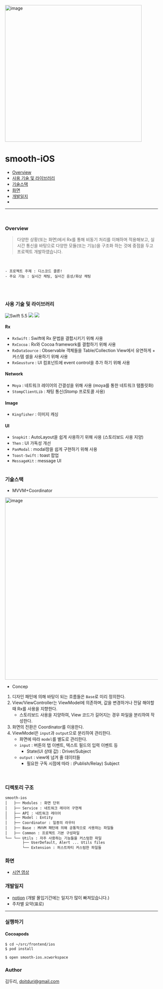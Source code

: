 <img width = "450" alt="image" src="https://github.com/stove-smooth/sgs-smooth/blob/feature/dr/src/frontend/ios/docs/assets/smooth-main.png">

# smooth-iOS

- [Overview](#overview)
- [사용 기술 및 라이브러리](#사용-기술-및-라이브러리)
- [기술스택](#기술스택)
- [화면](#화면)
- [개발일지](#개발일지)
- [](#실행하기)
---
<br>

### Overview
>  다양한 상황(또는 화면)에서 Rx를 통해 비동기 처리를 이해하며 적용해보고, 실시간 통신을 바탕으로 다양한 모듈(또는 기능)을 구조화 하는 것에 중점을 두고 프로젝트 개발하였습니다.

<br>

```
- 프로젝트 주제 : 디스코드 클론!
- 주요 기능 : 실시간 채팅, 실사긴 음성/화상 채팅
```
<br>


<br>

### 사용 기술 및 라이브러리
<img src="https://img.shields.io/badge/Swift-5.5-orange.svg" alt="Swift 5.5"> <img src="https://img.shields.io/badge/Xcode-13.2.1-blue.svg">
<img src="https://img.shields.io/badge/CocoaPod-1.11.3-red.svg">

#### Rx
- `RxSwift` : Swift에 Rx 문법을 결합시키기 위해 사용
- `RxCocoa` : Rx와 Cocoa framework를 결합하기 위해 사용
- `RxDataSource` : Observable 객체들을 Table/Collection View에서 유연하게 + 커스템 셀을 사용하기 위해 사용
- `RxGeusture` : UI 컴포넌트에 event control을 추가 하기 위해 사용

#### Network
- `Moya` : 네트워크 레이어의 간결성을 위해 사용 (moya를 통한 네트워크 탬플릿화)
- `StompClientLib` : 채팅 통신(Stomp 프로토콜 사용)

#### Image
- `Kingfisher` : 이미지 캐싱

#### UI
- `Snapkit` : AutoLayout을 쉽게 사용하기 위해 사용 (스토리보드 사용 지양)
- `Then` : UI 가독성 개선
- `PanModal` : modal창을 쉽게 구현하기 위해 사용
- `Toast-Swift` : toast 팝업 
- `MessageKit` : message UI
<br><br>

### 기술스택
- MVVM+Coordinator
<img width="600" alt="image" src="https://user-images.githubusercontent.com/26545623/153773438-46ce820a-8686-432c-8162-4cdaa3a69895.png">

- Concep 
1. 디자인 패턴에 의해 바탕이 되는 흐름들은 `Base`로 미리 정의한다. 
2. View/ViewController는 ViewModel에 의존하며, 값을 변경하거나 전달 해야할 때 Rx를 사용을 지향한다.
    - 스토리보드 사용을 지양하여, View 코드가 길어지는 경우 파일을 분리하여 작성한다.
3. 화면의 전환은 Coordinator를 이용한다. 
4. ViewModel은 `input`과 `output`으로 분리하여 관리한다. 
    - 화면에 따라 `model`를 별도로 관리한다.
    - `input` : 버튼의 탭 이벤트, 텍스트 필드의 입력 이벤트 등
        - State(UI 상태 값) : Driver/Subject
    - `output` : view에 넘겨 줄 데이터들 
        - 필요한 구독 시점에 따라 : (Publish/Relay) Subject  
<br><br>

### 디렉토리 구조
```
smooth-ios 
│   ├── Modules : 화면 단위
│   ├── Service : 네트워크 레이어 구현체
│   ├── API : 네트워크 레이어
│   ├── Model : Entity
│   ├── Coordinator : 일종의 라우터 
│   ├── Base : MVVM 패턴에 의해 공통적으로 사용하는 파일들
│   ├── Common : 프로젝트 기본 구성파일
└── └── Utils : 자주 사용하는 기능들을 커스텀한 파일
        ├── UserDefault, Alert ... Utils files
        └── Extension : 퍼스트파티 커스텀한 파일들
```
### 화면
- [시연 영상](https://github.com/stove-smooth/sgs-smooth/blob/feature/dr/src/frontend/ios/docs/%EC%8B%9C%EC%97%B0%20%EC%98%81%EC%83%81.md)

### 개발일지
- [notion](https://doitduri.notion.site/7ea66898d85e4679bfd4773471de6eef?v=f6ea07e4a18145f4af8e5f8568c3a2c4) (개발 몰입기간에는 일지가 많이 빠져있습니다.)
- 주차별 요약(표로)

----
### 실행하기
#### Cocoapods
```bash
$ cd ~/src/frontend/ios
$ pod install
```

```bash 
$ open smooth-ios.xcworkspace 
```

### Author
김두리, doitduri@gmail.com
